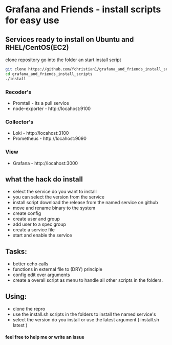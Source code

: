 # Grafana and Friends - install scripts for easy use

## Services ready to install on Ubuntu and RHEL/CentOS(EC2)
clone repository go into the folder an start install script

```bash
git clone https://github.com/fchristian1/grafana_and_friends_install_scripts.git
cd grafana_and_friends_install_scripts
./install
```

### Recoder's
- Promtail - its a pull service
- node-exporter - http://locahost:9100
### Collector's
- Loki - http://locahost:3100
- Prometheus - http://locahost:9090
### View
- Grafana - http://locahost:3000

  
## what the hack do install
- select the service do you want to install
- you can select the version from the service
- install script download the release from the named service on github
- move and rename binary to the system
- create config
- create user and group
- add user to a spec group
- create a service file
- start and enable the service

## Tasks: 
- better echo calls
- functions in external file to (DRY) principle
- config edit over arguments
- create a overall script as menu to handle all other scripts in the folders.

## Using:

- clone the repro
- use the install.sh scripts in the folders to install the named service's
- select the version do you install or use the latest argument ( install.sh latest )

#### feel free to help me or write an issue
